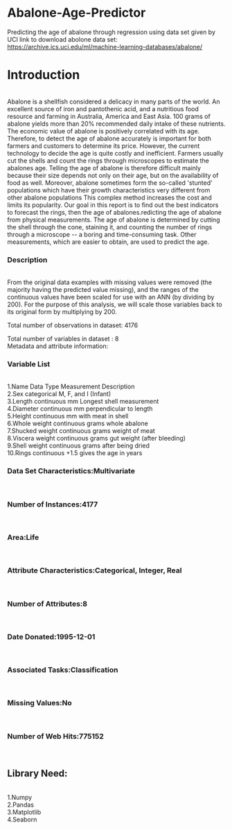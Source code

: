 # Abalone-Age-Predictor
Predicting the age of abalone through regression using data set given by UCI
link to download abolone data set: https://archive.ics.uci.edu/ml/machine-learning-databases/abalone/

<h1>Introduction</h1><br>
Abalone is a shellfish considered a delicacy in many parts of the world. An excellent source of iron and pantothenic acid, and a nutritious food resource and farming in Australia, America and East Asia. 100 grams of abalone yields more than 20% recommended daily intake of these nutrients. The economic value of abalone is positively correlated with its age. Therefore, to detect the age of abalone accurately is important for both farmers and customers to determine its price. However, the current technology to decide the age is quite costly and inefficient. Farmers usually cut the shells and count the rings through microscopes to estimate the abalones age. Telling the age of abalone is therefore difficult mainly because their size depends not only on their age, but on the availability of food as well. Moreover, abalone sometimes form the so-called 'stunted' populations which have their growth characteristics very different from other abalone populations This complex method increases the cost and limits its popularity. Our goal in this report is to find out the best indicators to forecast the rings, then the age of abalones.redicting the age of abalone from physical measurements. The age of abalone is determined by cutting the shell through the cone, staining it, and counting the number of rings through a microscope -- a boring and time-consuming task. Other measurements, which are easier to obtain, are used to predict the age.<br>

<h3>Description</h3><br>
From the original data examples with missing values were removed (the majority having the predicted value missing), and the ranges of the continuous values have been scaled for use with an ANN (by dividing by 200). For the purpose of this analysis, we will scale those variables back to its original form by multiplying by 200.<br>

Total number of observations in dataset: 4176<br>

Total number of variables in dataset : 8
<br>
Metadata and attribute information:<br>

<h3>Variable List</h3><br>
1.Name	           Data Type	     Measurement	           Description<br>
2.Sex   	         categorical 		                       M, F, and I (Infant)<br>
3.Length           continuous	       mm	                 Longest shell measurement<br>
4.Diameter         continuous	       mm	                 perpendicular to length<br>
5.Height	         continuous	       mm	                 with meat in shell<br>
6.Whole weight	   continuous	      grams	               whole abalone<br>
7.Shucked weight	 continuous  	    grams	               weight of meat<br>
8.Viscera weight	 continuous	      grams                gut weight (after bleeding)<br>
9.Shell weight	   continuous	      grams	               after being dried<br>
10.Rings	         continuous		    +1.5                 gives the age in years<br>


<h3>Data Set Characteristics:Multivariate</h3><br>

<h3>Number of Instances:4177</h3><br>

<h3>Area:Life</h3><br>

<h3>Attribute Characteristics:Categorical, Integer, Real</h3><br>

<h3>Number of Attributes:8</h3><br>

<h3>Date Donated:1995-12-01</h3><br>

<h3>Associated Tasks:Classification</h3><br>

<h3>Missing Values:No</h3><br>

<h3>Number of Web Hits:775152</h3><br>


<h2>Library Need:</h2><br>
1.Numpy<br>
2.Pandas<br>
3.Matplotlib<br>
4.Seaborn<br>


